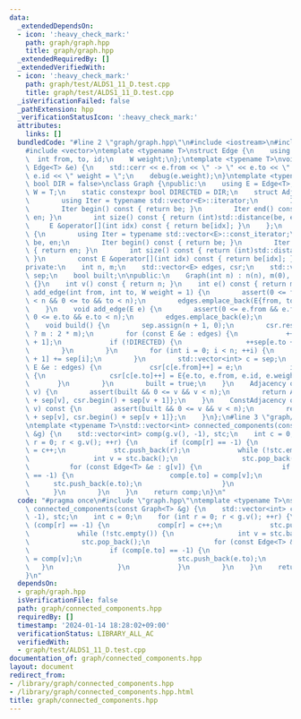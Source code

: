```yaml
---
data:
  _extendedDependsOn:
  - icon: ':heavy_check_mark:'
    path: graph/graph.hpp
    title: graph/graph.hpp
  _extendedRequiredBy: []
  _extendedVerifiedWith:
  - icon: ':heavy_check_mark:'
    path: graph/test/ALDS1_11_D.test.cpp
    title: graph/test/ALDS1_11_D.test.cpp
  _isVerificationFailed: false
  _pathExtension: hpp
  _verificationStatusIcon: ':heavy_check_mark:'
  attributes:
    links: []
  bundledCode: "#line 2 \"graph/graph.hpp\"\n#include <iostream>\n#include <cassert>\n\
    #include <vector>\ntemplate <typename T>\nstruct Edge {\n    using W = T;\n  \
    \  int from, to, id;\n    W weight;\n};\ntemplate <typename T>\nvoid debug(const\
    \ Edge<T> &e) {\n    std::cerr << e.from << \" -> \" << e.to << \" id = \" <<\
    \ e.id << \" weight = \";\n    debug(e.weight);\n}\ntemplate <typename T = int,\
    \ bool DIR = false>\nclass Graph {\npublic:\n    using E = Edge<T>;\n    using\
    \ W = T;\n    static constexpr bool DIRECTED = DIR;\n    struct Adjacency {\n\
    \        using Iter = typename std::vector<E>::iterator;\n        Iter be, en;\n\
    \        Iter begin() const { return be; }\n        Iter end() const { return\
    \ en; }\n        int size() const { return (int)std::distance(be, en); }\n   \
    \     E &operator[](int idx) const { return be[idx]; }\n    };\n    struct ConstAdjacency\
    \ {\n        using Iter = typename std::vector<E>::const_iterator;\n        Iter\
    \ be, en;\n        Iter begin() const { return be; }\n        Iter end() const\
    \ { return en; }\n        int size() const { return (int)std::distance(be, en);\
    \ }\n        const E &operator[](int idx) const { return be[idx]; }\n    };\n\n\
    private:\n    int n, m;\n    std::vector<E> edges, csr;\n    std::vector<int>\
    \ sep;\n    bool built;\n\npublic:\n    Graph(int n) : n(n), m(0), built(false)\
    \ {}\n    int v() const { return n; }\n    int e() const { return m; }\n    void\
    \ add_edge(int from, int to, W weight = 1) {\n        assert(0 <= from && from\
    \ < n && 0 <= to && to < n);\n        edges.emplace_back(E{from, to, m++, weight});\n\
    \    }\n    void add_edge(E e) {\n        assert(0 <= e.from && e.from < n &&\
    \ 0 <= e.to && e.to < n);\n        edges.emplace_back(e);\n        ++m;\n    }\n\
    \    void build() {\n        sep.assign(n + 1, 0);\n        csr.resize(DIRECTED\
    \ ? m : 2 * m);\n        for (const E &e : edges) {\n            ++sep[e.from\
    \ + 1];\n            if (!DIRECTED) {\n                ++sep[e.to + 1];\n    \
    \        }\n        }\n        for (int i = 0; i < n; ++i) {\n            sep[i\
    \ + 1] += sep[i];\n        }\n        std::vector<int> c = sep;\n        for (const\
    \ E &e : edges) {\n            csr[c[e.from]++] = e;\n            if (!DIRECTED)\
    \ {\n                csr[c[e.to]++] = E{e.to, e.from, e.id, e.weight};\n     \
    \       }\n        }\n        built = true;\n    }\n    Adjacency operator[](int\
    \ v) {\n        assert(built && 0 <= v && v < n);\n        return Adjacency{csr.begin()\
    \ + sep[v], csr.begin() + sep[v + 1]};\n    }\n    ConstAdjacency operator[](int\
    \ v) const {\n        assert(built && 0 <= v && v < n);\n        return ConstAdjacency{csr.begin()\
    \ + sep[v], csr.begin() + sep[v + 1]};\n    }\n};\n#line 3 \"graph/connected_components.hpp\"\
    \ntemplate <typename T>\nstd::vector<int> connected_components(const Graph<T>\
    \ &g) {\n    std::vector<int> comp(g.v(), -1), stc;\n    int c = 0;\n    for (int\
    \ r = 0; r < g.v(); ++r) {\n        if (comp[r] == -1) {\n            comp[r]\
    \ = c++;\n            stc.push_back(r);\n            while (!stc.empty()) {\n\
    \                int v = stc.back();\n                stc.pop_back();\n      \
    \          for (const Edge<T> &e : g[v]) {\n                    if (comp[e.to]\
    \ == -1) {\n                        comp[e.to] = comp[v];\n                  \
    \      stc.push_back(e.to);\n                    }\n                }\n      \
    \      }\n        }\n    }\n    return comp;\n}\n"
  code: "#pragma once\n#include \"graph.hpp\"\ntemplate <typename T>\nstd::vector<int>\
    \ connected_components(const Graph<T> &g) {\n    std::vector<int> comp(g.v(),\
    \ -1), stc;\n    int c = 0;\n    for (int r = 0; r < g.v(); ++r) {\n        if\
    \ (comp[r] == -1) {\n            comp[r] = c++;\n            stc.push_back(r);\n\
    \            while (!stc.empty()) {\n                int v = stc.back();\n   \
    \             stc.pop_back();\n                for (const Edge<T> &e : g[v]) {\n\
    \                    if (comp[e.to] == -1) {\n                        comp[e.to]\
    \ = comp[v];\n                        stc.push_back(e.to);\n                 \
    \   }\n                }\n            }\n        }\n    }\n    return comp;\n\
    }\n"
  dependsOn:
  - graph/graph.hpp
  isVerificationFile: false
  path: graph/connected_components.hpp
  requiredBy: []
  timestamp: '2024-01-14 18:28:02+09:00'
  verificationStatus: LIBRARY_ALL_AC
  verifiedWith:
  - graph/test/ALDS1_11_D.test.cpp
documentation_of: graph/connected_components.hpp
layout: document
redirect_from:
- /library/graph/connected_components.hpp
- /library/graph/connected_components.hpp.html
title: graph/connected_components.hpp
---
```

